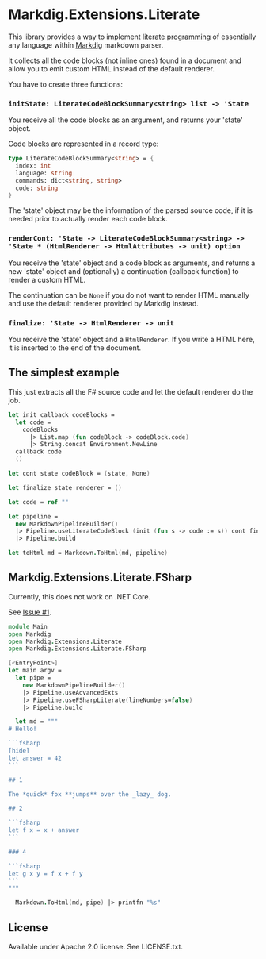 Markdig.Extensions.Literate
===========================

This library provides a way to implement [literate programming](https://en.wikipedia.org/wiki/Literate_programming) of essentially any language within [Markdig](https://github.com/lunet-io/markdig) markdown parser.

It collects all the code blocks (not inline ones) found in a document and allow you to emit custom HTML instead of the default renderer.

You have to create three functions:

### `initState: LiterateCodeBlockSummary<string> list -> 'State`

You receive all the code blocks as an argument, and returns your 'state' object.

Code blocks are represented in a record type:

```fsharp
type LiterateCodeBlockSummary<string> = {
  index: int
  language: string
  commands: dict<string, string>
  code: string
}
```

The 'state' object may be the information of the parsed source code, if it is needed prior to actually render each code block.

### `renderCont: 'State -> LiterateCodeBlockSummary<string> -> 'State * (HtmlRenderer -> HtmlAttributes -> unit) option`

You receive the 'state' object and a code block as arguments, and returns a new 'state' object and (optionally) a continuation (callback function) to render a custom HTML.

The continuation can be `None` if you do not want to render HTML manually and use the default renderer provided by Markdig instead.

### `finalize: 'State -> HtmlRenderer -> unit`

You receive the 'state' object and a `HtmlRenderer`. If you write a HTML here, it is inserted to the end of the document.

## The simplest example

This just extracts all the F# source code and let the default renderer do the job.

```fsharp
let init callback codeBlocks =
  let code =
    codeBlocks
      |> List.map (fun codeBlock -> codeBlock.code)
      |> String.concat Environment.NewLine
  callback code
  ()

let cont state codeBlock = (state, None)

let finalize state renderer = ()

let code = ref ""

let pipeline =
  new MarkdownPipelineBuilder()
  |> Pipeline.useLiterateCodeBlock (init (fun s -> code := s)) cont finalize
  |> Pipeline.build

let toHtml md = Markdown.ToHtml(md, pipeline)
```

## Markdig.Extensions.Literate.FSharp

Currently, this does not work on .NET Core.

See [Issue #1](#1).

``````fsharp
module Main
open Markdig
open Markdig.Extensions.Literate
open Markdig.Extensions.Literate.FSharp

[<EntryPoint>]
let main argv =
  let pipe =
    new MarkdownPipelineBuilder()
    |> Pipeline.useAdvancedExts
    |> Pipeline.useFSharpLiterate(lineNumbers=false)
    |> Pipeline.build

  let md = """
# Hello!

```fsharp
[hide]
let answer = 42
```

## 1

The *quick* fox **jumps** over the _lazy_ dog.

## 2 

```fsharp
let f x = x + answer
```

### 4

```fsharp
let g x y = f x + f y
```
"""

  Markdown.ToHtml(md, pipe) |> printfn "%s"
``````

## License

Available under Apache 2.0 license. See LICENSE.txt.
